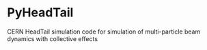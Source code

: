 PyHeadTail
==========

CERN HeadTail simulation code for simulation of multi-particle beam dynamics with collective effects
